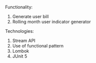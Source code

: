 Functionality:
1. Generate user bill
2. Rolling month user indicator generator

Technologies:
1. Stream API
2. Use of functional pattern
3. Lombok
4. JUnit 5
